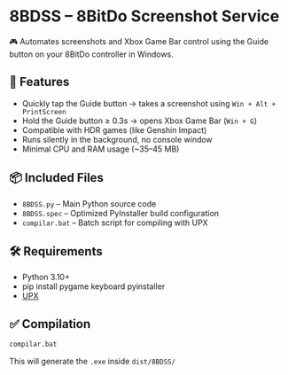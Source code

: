 # 8BDSS – 8BitDo Screenshot Service

🎮 Automates screenshots and Xbox Game Bar control using the Guide button on your 8BitDo controller in Windows.

## 🚀 Features

- Quickly tap the Guide button → takes a screenshot using `Win + Alt + PrintScreen`
- Hold the Guide button ≥ 0.3s → opens Xbox Game Bar (`Win + G`)
- Compatible with HDR games (like Genshin Impact)
- Runs silently in the background, no console window
- Minimal CPU and RAM usage (~35–45 MB)

## 📦 Included Files

- `8BDSS.py` – Main Python source code
- `8BDSS.spec` – Optimized PyInstaller build configuration
- `compilar.bat` – Batch script for compiling with UPX

## 🛠 Requirements

- Python 3.10+
- pip install pygame keyboard pyinstaller
- [UPX](https://upx.github.io/)

## ✅ Compilation

```bash
compilar.bat
```

This will generate the `.exe` inside `dist/8BDSS/`
